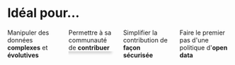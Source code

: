 <h1
  class="has-text-centered mt-6 mb-6 pt-6">
  Idéal pour...
</h1>

<!-- <p class="is-size-3">
  <ul>
    <li>Manipuler des données complexes et évolutives</li>
    <li>Permettre à sa communauté de contribuer</li>
    <li>Simplifier la contribution de façon sécurisée</li>
    <li>Commencer une politique d'open data</li>
  </ul>
</p> -->

<div class="columns is-multiline mb-6 pb-6 is-size-4">
  <div class="column">
    <article
      class="notification"
      style="box-shadow: -5px 5px 5px #D7D7D7 ;">
      Manipuler des données <b>complexes</b> et <b>évolutives</b>
    </article>
  </div>
  <div class="column">
    <article
      class="notification"
      style="box-shadow: -5px 5px 5px #D7D7D7 ;">
      Permettre à sa communauté de <b>contribuer</b>
    </article>
  </div>
  <div class="column">
    <article
      class="notification"
      style="box-shadow: -5px 5px 5px #D7D7D7 ;">
      Simplifier la contribution de 
      <b>façon sécurisée</b>
    </article>
  </div>
  <div class="column">
    <article
      class="notification"
      style="box-shadow: -5px 5px 5px #D7D7D7 ;">
      Faire le premier pas d'une politique d'<b>open data</b>
    </article>
  </div>
</div>
